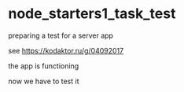 # node_starters1_task_test
preparing a test for a server app

see https://kodaktor.ru/g/04092017

the app is functioning

now we have to test it
